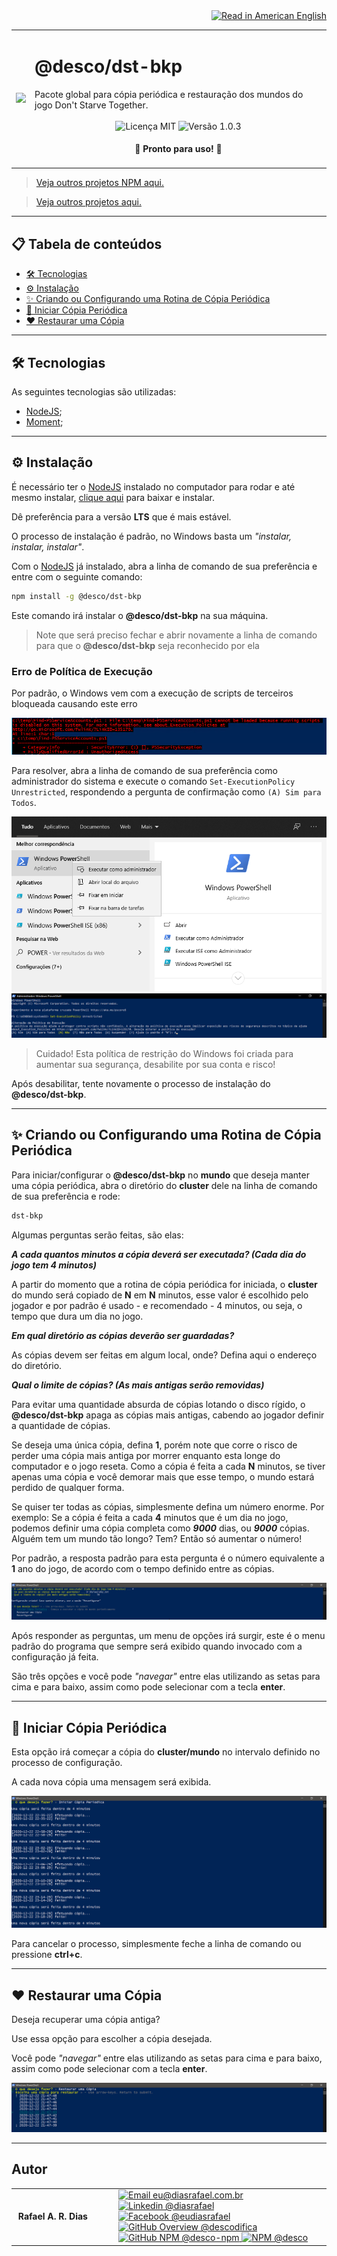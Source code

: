 <div align="right">
  <a href="README.US.md">
    <img alt="Read in American English" src="https://img.shields.io/static/v1?label=&message=🇺🇸 Read in American English&color=red&style=for-the-badge" />
  </a>
</div>

<table>
  <tr>
    <td><img src="https://i.ibb.co/4M0hgyF/dst-bkp.png"></td>
    <td>  
      <h1>@desco/dst-bkp</h1>
      Pacote global para cópia periódica e restauração dos mundos do jogo Don't Starve Together.
      <br /><br />
      <div align="center">
        <img alt="Licença MIT" src="https://img.shields.io/static/v1?label=Licença&message=MIT&color=green&style=for-the-badge">
        <img alt="Versão 1.0.3" src="https://img.shields.io/static/v1?label=Versão&message=1.0.3&color=blue&style=for-the-badge">
      </div>
      <h4 align="center"> 
        🚀 Pronto para uso! 🚀
      </h4>
    </td>
  </tr>
</table>

> <a href="https://github.com/desco-npm" target="_blank">Veja outros projetos NPM aqui.</a>

> <a href="https://github.com/descoifica" target="_blank">Veja outros projetos aqui.</a>

---

## 📋 Tabela de conteúdos

* [🛠️ Tecnologias](#Tecnologias)
* [⚙️ Instalação](#Instalação)
* [✨ Criando ou Configurando uma Rotina de Cópia Periódica](#Criando-ou-Configurando-uma-Rotina-de-Cópia-Periódica)
* [🏁 Iniciar Cópia Periódica](#Iniciar-Cópia-Periódica)
* [❤️ Restaurar uma Cópia](#Restaurar-uma-Cópia)

---

<a name="Tecnologias"></a>


## 🛠️ Tecnologias

As seguintes tecnologias são utilizadas:

* [NodeJS](https://nodejs.org/en/);
* [Moment](https://www.npmjs.com/package/moment);

---

<a name="Instalação"></a>

## ⚙️ Instalação

É necessário ter o <a href="https://nodejs.org/en/" target="_blank">NodeJS</a> instalado no computador para rodar e até mesmo instalar, <a href="https://nodejs.org/en/" target="_blank">clique aqui</a> para baixar e instalar.
 
Dê preferência para a versão **LTS** que é mais estável.
 
O processo de instalação é padrão, no Windows basta um *"instalar, instalar, instalar"*.

Com o <a href="https://nodejs.org/en/" target="_blank">NodeJS</a> já instalado, abra a linha de comando de sua preferência e entre com o seguinte comando:
 
```bash
npm install -g @desco/dst-bkp
```
 
Este comando irá instalar o **@desco/dst-bkp** na sua máquina.
 
> Note que será preciso fechar e abrir novamente a linha de comando para que o **@desco/dst-bkp** seja reconhecido por ela

<a name="Como-Usar"></a>

### Erro de Política de Execução

Por padrão, o Windows vem com a execução de scripts de terceiros bloqueada causando este erro

![5](/assets/5.png)

Para resolver, abra a linha de comando de sua preferência como administrador do sistema e execute o comando `Set-ExecutionPolicy Unrestricted`, respondendo a pergunta de confirmação como `(A) Sim para Todos`.

![6](/assets/6.png)
![4](/assets/4.png)

> Cuidado! Esta política de restrição do Windows foi criada para aumentar sua segurança, desabilite por sua conta e risco!

Após desabilitar, tente novamente o processo de instalação do **@desco/dst-bkp**.

---

<a name="Criando-ou-Configurando-uma-Rotina-de-Cópia-Periódica"></a>

## ✨ Criando ou Configurando uma Rotina de Cópia Periódica

Para iniciar/configurar o **@desco/dst-bkp** no **mundo** que deseja manter uma cópia periódica, abra o diretório do **cluster** dele na linha de comando de sua preferência e rode:
 
```bash
dst-bkp
```
 
Algumas perguntas serão feitas, são elas:
 
***A cada quantos minutos a cópia deverá ser executada? (Cada dia do jogo tem 4 minutos)***
 
A partir do momento que a rotina de cópia periódica for iniciada, o **cluster** do mundo será copiado de **N** em **N** minutos, esse valor é escolhido pelo jogador e por padrão é usado - e recomendado - 4 minutos, ou seja, o tempo que dura um dia no jogo.
 
***Em qual diretório as cópias deverão ser guardadas?***
 
As cópias devem ser feitas em algum local, onde? Defina aqui o endereço do diretório.
 
***Qual o limite de cópias? (As mais antigas serão removidas)***
 
Para evitar uma quantidade absurda de cópias lotando o disco rígido, o **@desco/dst-bkp** apaga as cópias mais antigas, cabendo ao jogador definir a quantidade de cópias.
 
Se deseja uma única cópia, defina **1**, porém note que corre o risco de perder uma cópia mais antiga por morrer enquanto esta longe do computador e o jogo reseta. Como a cópia é feita a cada **N** minutos, se tiver apenas uma cópia e você demorar mais que esse tempo, o mundo estará perdido de qualquer forma.
 
Se quiser ter todas as cópias, simplesmente defina um número enorme. Por exemplo: Se a cópia é feita a cada **4** minutos que é um dia no jogo, podemos definir uma cópia completa como ***9000*** dias, ou ***9000*** cópias. Alguém tem um mundo tão longo? Tem? Então só aumentar o número!
 
Por padrão, a resposta padrão para esta pergunta é o número equivalente a **1** ano do jogo, de acordo com o tempo definido entre as cópias.
 
![1](/assets/1.png)
 
Após responder as perguntas, um menu de opções irá surgir, este é o menu padrão do programa que sempre será exibido quando invocado com a configuração já feita.
 
São três opções e você pode *"navegar"* entre elas utilizando as setas para cima e para baixo, assim como pode selecionar com a tecla **enter**.

---

<a name="Iniciar-Cópia-Periódica"></a>

## 🏁 Iniciar Cópia Periódica
 
Esta opção irá começar a cópia do **cluster/mundo** no intervalo definido no processo de configuração.
 
A cada nova cópia uma mensagem será exibida.
 
![2](/assets/2.png)
 
Para cancelar o processo, simplesmente feche a linha de comando ou pressione **ctrl+c**.

---

<a name="Restaurar-uma-Cópia"></a>

## ❤️ Restaurar uma Cópia

Deseja recuperar uma cópia antiga?
 
Use essa opção para escolher a cópia desejada.
 
Você pode *"navegar"* entre elas utilizando as setas para cima e para baixo, assim como pode selecionar com a tecla **enter**.
 
![3](/assets/3.png)

---

## Autor

<table>
  <tr>
    <td width="150px">
      <img src="https://scontent.fsdu1-1.fna.fbcdn.net/v/t1.0-9/539886_235546170253505_5977326689811409130_n.jpg?_nc_cat=106&ccb=3&_nc_sid=174925&_nc_eui2=AeGgFWn_fWInwRkTo3mHSP993TbQ0TzG0Y3dNtDRPMbRjS-eZL1tr4I5maqz6O-jva9qWnIxKOsD3UtSm9CTeCys&_nc_ohc=Qw6NaDGrtIgAX9uFF2c&_nc_ht=scontent.fsdu1-1.fna&oh=5ebac9874d7a24e157c8c99fd965c2a4&oe=606539CE" width="100px;" alt=""/>
      <b>Rafael A. R. Dias</b>
    </td>
    <td>  
      <a href="mailto:eu@diasrafael.com.br" target="_blank" >
        <img alt="Email eu@diasrafael.com.br" src="https://img.shields.io/static/v1?label=Email&message=eu@diasrafael.com.br&color=red&logo=gmail&style=for-the-badge">
      </a>
      <a href="https://www.linkedin.com/in/diasrafael/" target="_blank">
        <img alt="Linkedin @diasrafael" src="https://img.shields.io/static/v1?label=Linkedin&message=@diasrafael&color=blue&logo=linkedin&style=for-the-badge">
      </a>
      <a href="https://www.facebook.com/eudiasrafael" target="_blank">
        <img alt="Facebook @eudiasrafael" src="https://img.shields.io/static/v1?label=Facebook&message=@eudiasrafael&color=blue&logo=facebook&style=for-the-badge">
      </a>
      <a href="https://github.com/descodifica" target="_blank">
        <img alt="GitHub Overview @descodifica" src="https://img.shields.io/static/v1?label=GitHub Overview&message=@descodifica&color=black&logo=github&style=for-the-badge">
      </a>
      <a href="https://github.com/desco-npm" target="_blank">
        <img alt="GitHub NPM @desco-npm" src="https://img.shields.io/static/v1?label=GitHub NPM&message=@desco-npm&color=black&logo=github&style=for-the-badge">
      </a>
      <a href="https://www.npmjs.com/org/desco" target="_blank">
        <img alt="NPM @desco" src="https://img.shields.io/static/v1?label=NPM&message=@desco&color=red&logo=npm&style=for-the-badge">
      </a>
    </td>
  </tr>
</table>